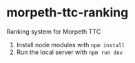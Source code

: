 # morpeth-ttc-ranking
Ranking system for Morpeth TTC

1) Install node modules with `npm install`
2) Run the local server with `npm run dev`